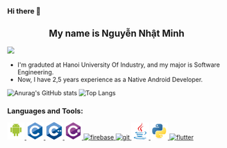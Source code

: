 ### Hi there 👋 


<div style="text-align: center">
  <h2> 
      My name is <b>Nguyễn Nhật Minh</b>  
  </h2>
</div>

![](https://komarev.com/ghpvc/?username=nguyennhatminh230801&color=green)

- I'm graduted at Hanoi University Of Industry, and my major is Software Engineering.
- Now, I have 2,5 years experience as a Native Android Developer.

![Anurag's GitHub stats](https://github-readme-stats.vercel.app/api?username=nguyennhatminh230801&show_icons=true&theme=radical)
![Top Langs](https://github-readme-stats.vercel.app/api/top-langs/?username=nguyennhatminh230801&theme=radical)

<h3 align="left">Languages and Tools:</h3>
<p align="left"> 
    <a href="https://developer.android.com" target="_blank" rel="noreferrer"> 
        <img src="https://raw.githubusercontent.com/devicons/devicon/master/icons/android/android-original-wordmark.svg" alt="android" width="40" height="40"/> 
    </a> 
    <a href="https://www.cprogramming.com/" target="_blank" rel="noreferrer"> 
        <img src="https://raw.githubusercontent.com/devicons/devicon/master/icons/c/c-original.svg" alt="c" width="40" height="40"/> 
    </a> <a href="https://www.w3schools.com/cpp/" target="_blank" rel="noreferrer"> 
    <img src="https://raw.githubusercontent.com/devicons/devicon/master/icons/cplusplus/cplusplus-original.svg" alt="cplusplus" width="40" height="40"/> 
    </a> 
    <a href="https://www.w3schools.com/cs/" target="_blank" rel="noreferrer"> 
        <img src="https://raw.githubusercontent.com/devicons/devicon/master/icons/csharp/csharp-original.svg" alt="csharp" width="40" height="40"/> 
    </a> 
    <a href="https://firebase.google.com/" target="_blank" rel="noreferrer"> 
        <img src="https://www.vectorlogo.zone/logos/firebase/firebase-icon.svg" alt="firebase" width="40" height="40"/> 
    </a> 
    <a href="https://git-scm.com/" target="_blank" rel="noreferrer"> 
        <img src="https://www.vectorlogo.zone/logos/git-scm/git-scm-icon.svg" alt="git" width="40" height="40"/> 
    </a> 
    <a href="https://www.w3schools.com/java/" target="_blank" rel="noreferrer"> 
        <img src="https://raw.githubusercontent.com/devicons/devicon/master/icons/java/java-original.svg" alt="java" width="40" height="40"/> 
    </a> 
    <a href="https://www.w3schools.com/python/default.asp" target="_blank" rel="noreferrer"> 
        <img src="https://raw.githubusercontent.com/devicons/devicon/master/icons/python/python-original.svg" alt="python" width="40" height="40"/> 
    </a> 
     <a href="https://flutter.dev/" target="_blank" rel="noreferrer"> 
        <img src="https://cdn.jsdelivr.net/gh/devicons/devicon/icons/flutter/flutter-original.svg" alt="flutter" width="40" height="40"/> 
    </a> 
